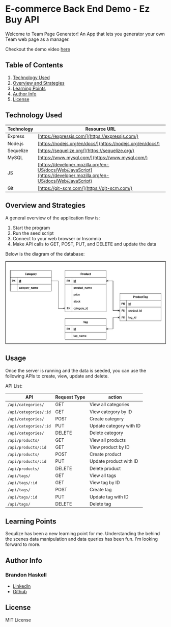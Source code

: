 # E-commerce Back End Demo - Ez Buy API

Welcome to Team Page Generator!  An App that lets you generator your own Team web page as a manager.

Checkout the demo video [here](https://drive.google.com/file/d/1bIBp4gA5yf6qTe3MbnJi2-v2MOmVI9XM/view?usp=sharing)


## Table of Contents

1. [Technology Used](#technology-used)
1. [Overview and Strategies](#overview-and-strategies)
1. [Learning Points](#learning-points)
1. [Author Info](#author-info)
1. [License](#license)


## Technology Used 

| Technology | Resource URL | 
| ------------- | ------------- | 
| Express | [https://expressjs.com/](https://expressjs.com/) |
| Node.js | [https://nodejs.org/en/docs/](https://nodejs.org/en/docs/) |
| Sequelize | [https://sequelize.org/](https://sequelize.org/) |
| MySQL | [https://www.mysql.com/](https://www.mysql.com/)
| JS | [https://developer.mozilla.org/en-US/docs/Web/JavaScript](https://developer.mozilla.org/en-US/docs/Web/JavaScript) |
| Git | [https://git-scm.com/](https://git-scm.com/) |


## Overview and Strategies

A general overview of the application flow is:
1. Start the program
1. Run the seed script
1. Connect to your web browser or Insomnia
1. Make API calls to GET, POST, PUT, and DELETE and update the data

Below is the diagram of the database:

![Database diagram](./assets/images/database-diagram.jpg)


## Usage

Once the server is running and the data is seeded, you can use the following APIs to create, view, update and delete.

API List:

| API | Request Type | action |
|-----|--------------|--------|
| ```/api/categories/``` | GET | View all categories |
| ```/api/categories/:id``` | GET | View category by ID |
| ```/api/categories/``` | POST | Create category |
| ```/api/categories/:id``` | PUT | Update category with ID |
| ```/api/categories/``` | DELETE | Delete category |
| ```/api/products/``` | GET | View all products |
| ```/api/products/:id``` | GET | View product by ID |
| ```/api/products/``` | POST | Create product |
| ```/api/products/:id``` | PUT | Update product with ID |
| ```/api/products/``` | DELETE | Delete product |
| ```/api/tags/``` | GET | View all tags |
| ```/api/tags/:id``` | GET | View tag by ID |
| ```/api/tags/``` | POST | Create tag |
| ```/api/tags/:id``` | PUT | Update tag with ID |
| ```/api/tags/``` | DELETE | Delete tag |


## Learning Points 

Sequlize has been a new learning point for me.  Understanding the behind the scenes data manipulation and data queries has been fun.  I'm looking forward to more.

## Author Info

### Brandon Haskell

* [LinkedIn](https://www.linkedin.com/in/BrandonDHaskell)
* [Github](https://github.com/bhaskell7901)


## License

MIT License
